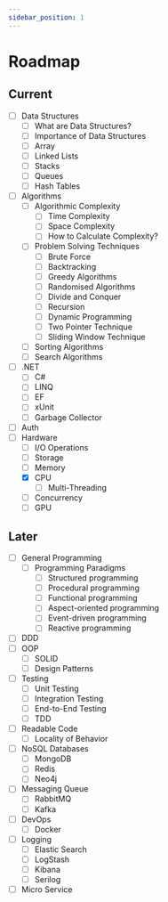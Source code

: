 ```yaml
---
sidebar_position: 1
---
```


# Roadmap

## Current

- [ ] Data Structures
  - [ ] What are Data Structures?
  - [ ] Importance of Data Structures
  - [ ] Array
  - [ ] Linked Lists
  - [ ] Stacks
  - [ ] Queues
  - [ ] Hash Tables
- [ ] Algorithms
  - [ ] Algorithmic Complexity
    - [ ] Time Complexity
    - [ ] Space Complexity
    - [ ] How to Calculate Complexity?
  - [ ] Problem Solving Techniques
    - [ ] Brute Force
    - [ ] Backtracking
    - [ ] Greedy Algorithms
    - [ ] Randomised Algorithms
    - [ ] Divide and Conquer
    - [ ] Recursion
    - [ ] Dynamic Programming
    - [ ] Two Pointer Technique
    - [ ] Sliding Window Technique
  - [ ] Sorting Algorithms
  - [ ] Search Algorithms
- [ ] .NET
  - [ ] C#
  - [ ] LINQ
  - [ ] EF
  - [ ] xUnit
  - [ ] Garbage Collector
- [ ] Auth
- [ ] Hardware
  - [ ] I/O Operations
  - [ ] Storage
  - [ ] Memory
  - [x] CPU
    - [ ] Multi-Threading
  - [ ] Concurrency
  - [ ] GPU

## Later

- [ ] General Programming
  - [ ] Programming Paradigms
    - [ ] Structured programming
    - [ ] Procedural programming
    - [ ] Functional programming
    - [ ] Aspect-oriented programming
    - [ ] Event-driven programming
    - [ ] Reactive programming
- [ ] DDD
- [ ] OOP
  - [ ] SOLID
  - [ ] Design Patterns
- [ ] Testing
  - [ ] Unit Testing
  - [ ] Integration Testing
  - [ ] End-to-End Testing
  - [ ] TDD
- [ ] Readable Code
  - [ ] Locality of Behavior
- [ ] NoSQL Databases
  - [ ] MongoDB
  - [ ] Redis
  - [ ] Neo4j
- [ ] Messaging Queue
  - [ ] RabbitMQ
  - [ ] Kafka
- [ ] DevOps
  - [ ] Docker
- [ ] Logging
  - [ ] Elastic Search
  - [ ] LogStash
  - [ ] Kibana
  - [ ] Serilog
- [ ] Micro Service
